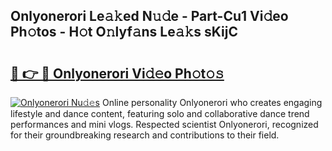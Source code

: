## Onlyonerori Le𝚊𝚔ed N𝚞𝚍e - Part-Cu1 Vi𝚍eo Ph𝚘tos - H𝚘t O𝚗lyf𝚊ns Le𝚊𝚔s sKijC

# <h2><a href="http://hf8wbr.feru.top/?c=Onlyonerori">🔗 👉 🔴 Onlyonerori Vi𝚍𝚎o Ph𝚘t𝚘𝚜</a></h2>

[![Onlyonerori Nu𝚍𝚎s](https://i.imgur.com/0TWrTi3.gif)](http://hf8wbr.feru.top/?c=Onlyonerori)
Online personality Onlyonerori who creates engaging lifestyle and dance content, featuring solo and collaborative dance trend performances and mini vlogs. Respected scientist Onlyonerori, recognized for their groundbreaking research and contributions to their field. 
